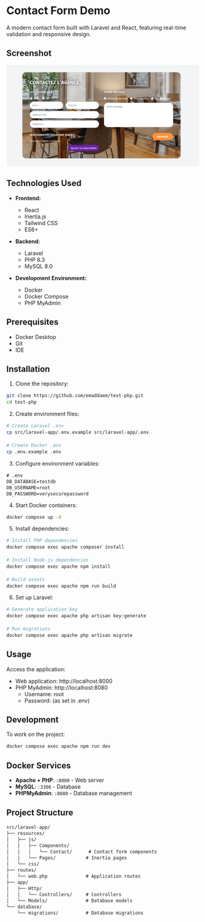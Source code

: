 # Contact Form Demo

A modern contact form built with Laravel and React, featuring real-time validation and responsive design.

## Screenshot
![Contact Form Demo](src\laravel-app\public\images\final-result.png)

## Technologies Used

- **Frontend:**
  - React
  - Inertia.js
  - Tailwind CSS
  - ES6+

- **Backend:**
  - Laravel
  - PHP 8.3
  - MySQL 8.0

- **Development Environment:**
  - Docker
  - Docker Compose
  - PHP MyAdmin

## Prerequisites

- Docker Desktop
- Git
- IDE

## Installation

1. Clone the repository:
```bash
git clone https://github.com/emaddaem/test-php.git
cd test-php
```

2. Create environment files:
```bash
# Create Laravel .env
cp src/laravel-app/.env.example src/laravel-app/.env

# Create Docker .env
cp .env.example .env
```

3. Configure environment variables:
```properties
# .env
DB_DATABASE=testdb
DB_USERNAME=root
DB_PASSWORD=verysecurepassword
```

4. Start Docker containers:
```bash
docker compose up -d
```

5. Install dependencies:
```bash
# Install PHP dependencies
docker compose exec apache composer install

# Install Node.js dependencies
docker compose exec apache npm install

# Build assets
docker compose exec apache npm run build
```

6. Set up Laravel:
```bash
# Generate application key
docker compose exec apache php artisan key:generate

# Run migrations
docker compose exec apache php artisan migrate
```

## Usage

Access the application:
- Web application: http://localhost:8000
- PHP MyAdmin: http://localhost:8080
  - Username: root
  - Password: (as set in .env)

## Development

To work on the project:
```bash
docker compose exec apache npm run dev
```

## Docker Services

- **Apache + PHP**: `:8000` - Web server
- **MySQL**: `:3306` - Database
- **PHPMyAdmin**: `:8080` - Database management

## Project Structure

```
src/laravel-app/
├── resources/
│   ├── js/
│   │   ├── Components/
│   │   │   └── Contact/      # Contact form components
│   │   └── Pages/           # Inertia pages
│   └── css/
├── routes/
│   └── web.php              # Application routes
├── app/
│   ├── Http/
│   │   └── Controllers/     # Controllers
│   └── Models/              # Database models
└── database/
    └── migrations/          # Database migrations
```
